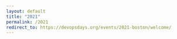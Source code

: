 ```yaml
---
layout: default
title: "2021"
permalink: /2021
redirect_to: https://devopsdays.org/events/2021-boston/welcome/
---
```


